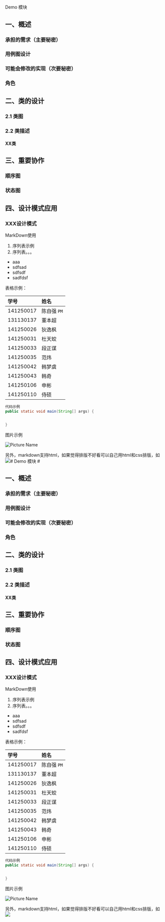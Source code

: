 #
Demo 模块


## 一、概述 ##
### 承担的需求（主要秘密） ###


### 用例图设计 ###


### 可能会修改的实现（次要秘密） ###


### 角色 ###

## 二、类的设计 ##

### 2.1 类图 ###

### 2.2 类描述 ###
#### XX类 ####

## 三、重要协作 ##
### 顺序图 ###

### 状态图 ###

## 四、设计模式应用 ##

### XXX设计模式 ###





MarkDown使用

1. 序列表示例
2. 序列表。。。

* aaa
* sdfsad
* sdfsdf
* sadfdsf

表格示例：

| 学号 | 姓名 |
| :--- | :--- |
|141250017 |陈自强 `PM`|
|131130137 |董本超 |
|141250026 |狄逸枫|
|141250031 |杜天蛟|
|141250033 |段正谋|
|141250035 |范炜|
|141250042 |韩梦虞|
|141250043 |韩奇|
|141250106 |申彬|
|141250110 |侍硕|

```java
代码示例
public static void main(String[] args) {


}
```

图片示例

![Picture Name](assets/czq/最终部署视图.png)


另外，markdown支持html，如果觉得排版不好看可以自己用html和css排版，如
<img src="assets/czq/最终部署视图.png" style="height=500px" /># Demo 模块 #


## 一、概述 ##
### 承担的需求（主要秘密） ###


### 用例图设计 ###


### 可能会修改的实现（次要秘密） ###


### 角色 ###

## 二、类的设计 ##

### 2.1 类图 ###

### 2.2 类描述 ###
#### XX类 ####

## 三、重要协作 ##
### 顺序图 ###

### 状态图 ###

## 四、设计模式应用 ##

### XXX设计模式 ###





MarkDown使用

1. 序列表示例
2. 序列表。。。

* aaa
* sdfsad
* sdfsdf
* sadfdsf

表格示例：

| 学号 | 姓名 |
| :--- | :--- |
|141250017 |陈自强 `PM`|
|131130137 |董本超 |
|141250026 |狄逸枫|
|141250031 |杜天蛟|
|141250033 |段正谋|
|141250035 |范炜|
|141250042 |韩梦虞|
|141250043 |韩奇|
|141250106 |申彬|
|141250110 |侍硕|

```java
代码示例
public static void main(String[] args) {


}
```

图片示例

![Picture Name](assets/czq/最终部署视图.png)


另外，markdown支持html，如果觉得排版不好看可以自己用html和css排版，如
<img src="assets/czq/最终部署视图.png" style="height=500px" />
